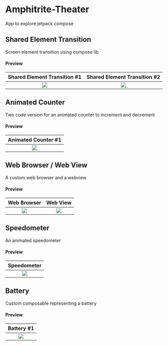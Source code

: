 # Amphitrite-Theater

App to explore jetpack compose 

## Shared Element Transition
    
   Screen element transition using compose lib
   
#### Preview


|    Shared Element Transition #1     |    Shared Element Transition #2     |
|:-----------------------------------:|:-----------------------------------:|
| <img src="images/amphitrite_1.png"> | <img src="images/amphitrite_2.png"> |

## Animated Counter

Two code version for an animated counter to increment and decrement

#### Preview


|         Animated Counter #1         |         
|:-----------------------------------:|
| <img src="images/amphitrite_3.png"> |

## Web Browser / Web View

A custom web browser and a webview

#### Preview


|             Web Browser             |              Web View               |
|:-----------------------------------:|:-----------------------------------:|
| <img src="images/amphitrite_4.png"> | <img src="images/amphitrite_5.png"> |

## Speedometer

An animated speedometer

#### Preview


|             Speedometer             |         
|:-----------------------------------:|
| <img src="images/amphitrite_6.png"> |

## Battery

Custom composable representing a battery

#### Preview


|             Battery #1              |         
|:-----------------------------------:|
| <img src="images/amphitrite_7.png"> |